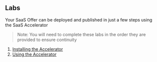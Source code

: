 ## Labs
Your SaaS Offer can be deployed and published in just a few steps using the SaaS Accelerator

>Note: You will need to complete these labs in the order they are provided to ensure continuity

1. [Installing the Accelerator](./lab2-install/README.md)
1. [Using the Accelerator](./lab3-tour/README.md)